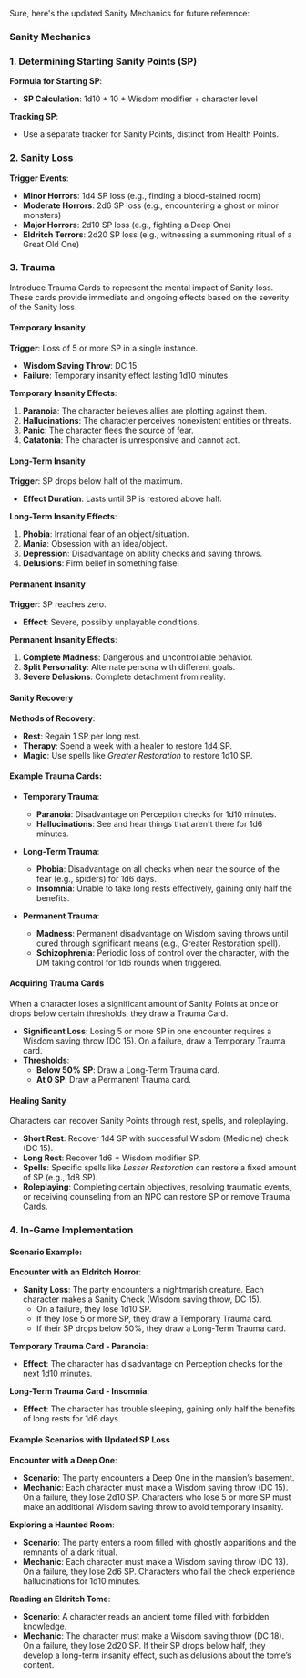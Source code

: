 Sure, here's the updated Sanity Mechanics for future reference:

### Sanity Mechanics

### 1. **Determining Starting Sanity Points (SP)**
**Formula for Starting SP**:
- **SP Calculation**: 1d10 + 10 + Wisdom modifier + character level

**Tracking SP**:
- Use a separate tracker for Sanity Points, distinct from Health Points.

### 2. **Sanity Loss**

**Trigger Events**:
- **Minor Horrors**: 1d4 SP loss (e.g., finding a blood-stained room)
- **Moderate Horrors**: 2d6 SP loss (e.g., encountering a ghost or minor monsters)
- **Major Horrors**: 2d10 SP loss (e.g., fighting a Deep One)
- **Eldritch Terrors**: 2d20 SP loss (e.g., witnessing a summoning ritual of a Great Old One)

### 3. **Trauma**

Introduce Trauma Cards to represent the mental impact of Sanity loss. These cards provide immediate and ongoing effects based on the severity of the Sanity loss.

#### Temporary Insanity
**Trigger**: Loss of 5 or more SP in a single instance.
- **Wisdom Saving Throw**: DC 15
- **Failure**: Temporary insanity effect lasting 1d10 minutes

**Temporary Insanity Effects**:
1. **Paranoia**: The character believes allies are plotting against them.
2. **Hallucinations**: The character perceives nonexistent entities or threats.
3. **Panic**: The character flees the source of fear.
4. **Catatonia**: The character is unresponsive and cannot act.

#### Long-Term Insanity
**Trigger**: SP drops below half of the maximum.
- **Effect Duration**: Lasts until SP is restored above half.

**Long-Term Insanity Effects**:
1. **Phobia**: Irrational fear of an object/situation.
2. **Mania**: Obsession with an idea/object.
3. **Depression**: Disadvantage on ability checks and saving throws.
4. **Delusions**: Firm belief in something false.

#### Permanent Insanity
**Trigger**: SP reaches zero.
- **Effect**: Severe, possibly unplayable conditions.

**Permanent Insanity Effects**:
1. **Complete Madness**: Dangerous and uncontrollable behavior.
2. **Split Personality**: Alternate persona with different goals.
3. **Severe Delusions**: Complete detachment from reality.

#### Sanity Recovery
**Methods of Recovery**:
- **Rest**: Regain 1 SP per long rest.
- **Therapy**: Spend a week with a healer to restore 1d4 SP.
- **Magic**: Use spells like *Greater Restoration* to restore 1d10 SP.

#### Example Trauma Cards:

- **Temporary Trauma**:
    - **Paranoia**: Disadvantage on Perception checks for 1d10 minutes.
    - **Hallucinations**: See and hear things that aren't there for 1d6 minutes.

- **Long-Term Trauma**:
    - **Phobia**: Disadvantage on all checks when near the source of the fear (e.g., spiders) for 1d6 days.
    - **Insomnia**: Unable to take long rests effectively, gaining only half the benefits.

- **Permanent Trauma**:
    - **Madness**: Permanent disadvantage on Wisdom saving throws until cured through significant means (e.g., Greater Restoration spell).
    - **Schizophrenia**: Periodic loss of control over the character, with the DM taking control for 1d6 rounds when triggered.


#### Acquiring Trauma Cards
When a character loses a significant amount of Sanity Points at once or drops below certain thresholds, they draw a Trauma Card.

- **Significant Loss**: Losing 5 or more SP in one encounter requires a Wisdom saving throw (DC 15). On a failure, draw a Temporary Trauma card.
- **Thresholds**:
    - **Below 50% SP**: Draw a Long-Term Trauma card.
    - **At 0 SP**: Draw a Permanent Trauma card.

#### **Healing Sanity**

Characters can recover Sanity Points through rest, spells, and roleplaying.

- **Short Rest**: Recover 1d4 SP with successful Wisdom (Medicine) check (DC 15).
- **Long Rest**: Recover 1d6 + Wisdom modifier SP.
- **Spells**: Specific spells like *Lesser Restoration* can restore a fixed amount of SP (e.g., 1d8 SP).
- **Roleplaying**: Completing certain objectives, resolving traumatic events, or receiving counseling from an NPC can restore SP or remove Trauma Cards.

### 4. **In-Game Implementation**

#### Scenario Example:

**Encounter with an Eldritch Horror**:
- **Sanity Loss**: The party encounters a nightmarish creature. Each character makes a Sanity Check (Wisdom saving throw, DC 15).
    - On a failure, they lose 1d10 SP.
    - If they lose 5 or more SP, they draw a Temporary Trauma card.
    - If their SP drops below 50%, they draw a Long-Term Trauma card.

**Temporary Trauma Card - Paranoia**:
- **Effect**: The character has disadvantage on Perception checks for the next 1d10 minutes.

**Long-Term Trauma Card - Insomnia**:
- **Effect**: The character has trouble sleeping, gaining only half the benefits of long rests for 1d6 days.

#### Example Scenarios with Updated SP Loss

**Encounter with a Deep One**:
- **Scenario**: The party encounters a Deep One in the mansion’s basement.
- **Mechanic**: Each character must make a Wisdom saving throw (DC 15). On a failure, they lose 2d10 SP. Characters who lose 5 or more SP must make an additional Wisdom saving throw to avoid temporary insanity.

**Exploring a Haunted Room**:
- **Scenario**: The party enters a room filled with ghostly apparitions and the remnants of a dark ritual.
- **Mechanic**: Each character must make a Wisdom saving throw (DC 13). On a failure, they lose 2d6 SP. Characters who fail the check experience hallucinations for 1d10 minutes.

**Reading an Eldritch Tome**:
- **Scenario**: A character reads an ancient tome filled with forbidden knowledge.
- **Mechanic**: The character must make a Wisdom saving throw (DC 18). On a failure, they lose 2d20 SP. If their SP drops below half, they develop a long-term insanity effect, such as delusions about the tome’s content.
